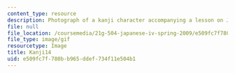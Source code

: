```yaml
---
content_type: resource
description: Photograph of a kanji character accompanying a lesson on Japanese.
file: null
file_location: /coursemedia/21g-504-japanese-iv-spring-2009/e509fc7f780bb965ddef734f11e504b1_Kanji14.gif
file_type: image/gif
resourcetype: Image
title: Kanji14
uid: e509fc7f-780b-b965-ddef-734f11e504b1
---
```

